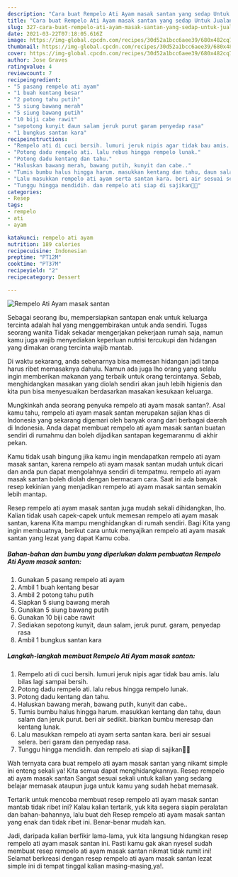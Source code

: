 ```yaml
---
description: "Cara buat Rempelo Ati Ayam masak santan yang sedap Untuk Jualan"
title: "Cara buat Rempelo Ati Ayam masak santan yang sedap Untuk Jualan"
slug: 327-cara-buat-rempelo-ati-ayam-masak-santan-yang-sedap-untuk-jualan
date: 2021-03-22T07:18:05.616Z
image: https://img-global.cpcdn.com/recipes/30d52a1bcc6aee39/680x482cq70/rempelo-ati-ayam-masak-santan-foto-resep-utama.jpg
thumbnail: https://img-global.cpcdn.com/recipes/30d52a1bcc6aee39/680x482cq70/rempelo-ati-ayam-masak-santan-foto-resep-utama.jpg
cover: https://img-global.cpcdn.com/recipes/30d52a1bcc6aee39/680x482cq70/rempelo-ati-ayam-masak-santan-foto-resep-utama.jpg
author: Jose Graves
ratingvalue: 4
reviewcount: 7
recipeingredient:
- "5 pasang rempelo ati ayam"
- "1 buah kentang besar"
- "2 potong tahu putih"
- "5 siung bawang merah"
- "5 siung bawang putih"
- "10 biji cabe rawit"
- "sepotong kunyit daun salam jeruk purut garam penyedap rasa"
- "1 bungkus santan kara"
recipeinstructions:
- "Rempelo ati di cuci bersih. lumuri jeruk nipis agar tidak bau amis. lalu bilas lagi sampai bersih."
- "Potong dadu rempelo ati. lalu rebus hingga rempelo lunak."
- "Potong dadu kentang dan tahu."
- "Haluskan bawang merah, bawang putih, kunyit dan cabe.."
- "Tumis bumbu halus hingga harum. masukkan kentang dan tahu, daun salam dan jeruk purut. beri air sedikit. biarkan bumbu meresap dan kentang lunak."
- "Lalu masukkan rempelo ati ayam serta santan kara. beri air sesuai selera. beri garam dan penyedap rasa."
- "Tunggu hingga mendidih. dan rempelo ati siap di sajikan💜💜"
categories:
- Resep
tags:
- rempelo
- ati
- ayam

katakunci: rempelo ati ayam 
nutrition: 189 calories
recipecuisine: Indonesian
preptime: "PT12M"
cooktime: "PT37M"
recipeyield: "2"
recipecategory: Dessert

---
```



![Rempelo Ati Ayam masak santan](https://img-global.cpcdn.com/recipes/30d52a1bcc6aee39/680x482cq70/rempelo-ati-ayam-masak-santan-foto-resep-utama.jpg)

Sebagai seorang ibu, mempersiapkan santapan enak untuk keluarga tercinta adalah hal yang menggembirakan untuk anda sendiri. Tugas seorang  wanita Tidak sekadar mengerjakan pekerjaan rumah saja, namun kamu juga wajib menyediakan keperluan nutrisi tercukupi dan hidangan yang dimakan orang tercinta wajib mantab.

Di waktu  sekarang, anda sebenarnya bisa memesan hidangan jadi tanpa harus ribet memasaknya dahulu. Namun ada juga lho orang yang selalu ingin memberikan makanan yang terbaik untuk orang tercintanya. Sebab, menghidangkan masakan yang diolah sendiri akan jauh lebih higienis dan kita pun bisa menyesuaikan berdasarkan masakan kesukaan keluarga. 



Mungkinkah anda seorang penyuka rempelo ati ayam masak santan?. Asal kamu tahu, rempelo ati ayam masak santan merupakan sajian khas di Indonesia yang sekarang digemari oleh banyak orang dari berbagai daerah di Indonesia. Anda dapat membuat rempelo ati ayam masak santan buatan sendiri di rumahmu dan boleh dijadikan santapan kegemaranmu di akhir pekan.

Kamu tidak usah bingung jika kamu ingin mendapatkan rempelo ati ayam masak santan, karena rempelo ati ayam masak santan mudah untuk dicari dan anda pun dapat mengolahnya sendiri di tempatmu. rempelo ati ayam masak santan boleh diolah dengan bermacam cara. Saat ini ada banyak resep kekinian yang menjadikan rempelo ati ayam masak santan semakin lebih mantap.

Resep rempelo ati ayam masak santan juga mudah sekali dihidangkan, lho. Kalian tidak usah capek-capek untuk memesan rempelo ati ayam masak santan, karena Kita mampu menghidangkan di rumah sendiri. Bagi Kita yang ingin membuatnya, berikut cara untuk menyajikan rempelo ati ayam masak santan yang lezat yang dapat Kamu coba.

<!--inarticleads1-->

##### Bahan-bahan dan bumbu yang diperlukan dalam pembuatan Rempelo Ati Ayam masak santan:

1. Gunakan 5 pasang rempelo ati ayam
1. Ambil 1 buah kentang besar
1. Ambil 2 potong tahu putih
1. Siapkan 5 siung bawang merah
1. Gunakan 5 siung bawang putih
1. Gunakan 10 biji cabe rawit
1. Sediakan sepotong kunyit, daun salam, jeruk purut. garam, penyedap rasa
1. Ambil 1 bungkus santan kara




<!--inarticleads2-->

##### Langkah-langkah membuat Rempelo Ati Ayam masak santan:

1. Rempelo ati di cuci bersih. lumuri jeruk nipis agar tidak bau amis. lalu bilas lagi sampai bersih.
1. Potong dadu rempelo ati. lalu rebus hingga rempelo lunak.
1. Potong dadu kentang dan tahu.
1. Haluskan bawang merah, bawang putih, kunyit dan cabe..
1. Tumis bumbu halus hingga harum. masukkan kentang dan tahu, daun salam dan jeruk purut. beri air sedikit. biarkan bumbu meresap dan kentang lunak.
1. Lalu masukkan rempelo ati ayam serta santan kara. beri air sesuai selera. beri garam dan penyedap rasa.
1. Tunggu hingga mendidih. dan rempelo ati siap di sajikan💜💜




Wah ternyata cara buat rempelo ati ayam masak santan yang nikamt simple ini enteng sekali ya! Kita semua dapat menghidangkannya. Resep rempelo ati ayam masak santan Sangat sesuai sekali untuk kalian yang sedang belajar memasak ataupun juga untuk kamu yang sudah hebat memasak.

Tertarik untuk mencoba membuat resep rempelo ati ayam masak santan mantab tidak ribet ini? Kalau kalian tertarik, yuk kita segera siapin peralatan dan bahan-bahannya, lalu buat deh Resep rempelo ati ayam masak santan yang enak dan tidak ribet ini. Benar-benar mudah kan. 

Jadi, daripada kalian berfikir lama-lama, yuk kita langsung hidangkan resep rempelo ati ayam masak santan ini. Pasti kamu gak akan nyesel sudah membuat resep rempelo ati ayam masak santan nikmat tidak rumit ini! Selamat berkreasi dengan resep rempelo ati ayam masak santan lezat simple ini di tempat tinggal kalian masing-masing,ya!.

